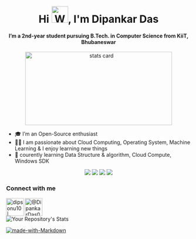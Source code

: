 <h1 align="center">Hi <img src="https://raw.githubusercontent.com/nixin72/nixin72/master/wave.gif" 
         alt="Waving hand animated gif"
         height="45"
         width="45" />, I'm Dipankar Das</h1>
         
<h4 align="center">
  I’m a 2nd-year student pursuing B.Tech. in Computer Science from KiiT, Bhubaneswar
</h4>

<p align="center">
<img alt= "stats card" height="200px" width="400" src="https://github-readme-streak-stats.herokuapp.com/?user=dipsonu10&theme=radical">
</p>

<p align = "center">

- 🎓 I’m an Open-Source enthusiast
- 👨‍💻 I am passionate about Cloud Computing, Operating System, Machine Learning & I enjoy learning new things
- 🌱 courently learning Data Structure & algorithm, Cloud Compute, Windows SDK
         
</p>
<p align="center">
<img src="https://img.icons8.com/color/48/000000/c-plus-plus-logo.png"/>    <img src="https://img.icons8.com/color/48/000000/c-programming.png"/>  <img src="https://img.icons8.com/color/48/000000/java-coffee-cup-logo--v2.png"/>    <img src="https://img.icons8.com/color/48/000000/python--v1.png"/>
</p>

### Connect with me
[<img align="left" alt="dipsonu10 | LinkedIn" width="48px" src="https://img.icons8.com/color/48/000000/linkedin.png"/>][linkedin]
[<img align="left" alt="@DipankarDas011 | Twitter" width="48px" src="https://img.icons8.com/color/48/000000/twitter--v2.png"/>][twitter]

</br>
</br>

![Your Repository's Stats](https://github-readme-stats.vercel.app/api?username=dipsonu10&show_icons=true&theme=radical&hide_border=true)

[![made-with-Markdown](https://img.shields.io/badge/Made%20with-Markdown-1f425f.svg)](http://commonmark.org)


[linkedin]: https://www.linkedin.com/in/dipankar-das-1324b6206/
[twitter]: https://twitter.com/DipankarDas011
